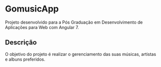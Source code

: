 # GomusicApp

Projeto desenvolvido para a Pós Graduação em Desenvolvimento de Aplicações para Web com Angular 7.

## Descrição

O objetivo do projeto é realizar o gerenciamento das suas músicas, artistas e albuns preferidos.
